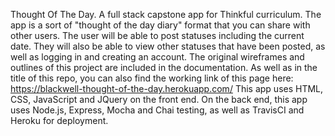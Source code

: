 Thought Of The Day.
A full stack capstone app for Thinkful curriculum. The app is a sort of "thought of the day diary" format that you can share with other users.
The user will be able to post statuses including the current date. They will also be able to view other statuses that have been posted, as well as logging in and creating an account.
The original wireframes and outlines of this project are included in the documentation.
As well as in the title of this repo, you can also find the working link of this page here: https://blackwell-thought-of-the-day.herokuapp.com/
This app uses HTML, CSS, JavaScript and JQuery on the front end.
On the back end, this app uses Node.js, Express, Mocha and Chai testing, as well as TravisCI and Heroku for deployment.
